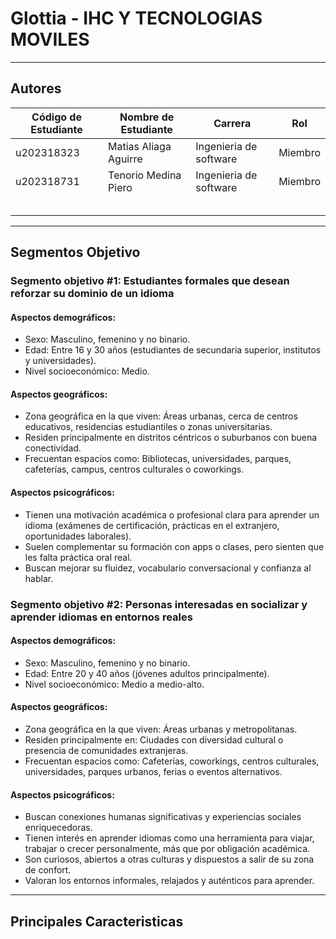 # Glottia - IHC Y TECNOLOGIAS MOVILES

<hr> 

## Autores
| Código de Estudiante | Nombre de Estudiante  | Carrera | Rol |
|----------------------|-----------------------|---------|-----|
| u202318323           | Matias Aliaga Aguirre | Ingenieria de software | Miembro |
| u202318731           | Tenorio Medina Piero  | Ingenieria de software | Miembro |
|                      |                       |                        |         |
|                      |                       |                        |         |
|                      |                       |                        |         |
|                      |                       |                        |         |
|                      |                       |                        |         |

<hr>

## Segmentos Objetivo

### Segmento objetivo #1: Estudiantes formales que desean reforzar su dominio de un idioma
#### Aspectos demográficos:
- Sexo: Masculino, femenino y no binario.
- Edad: Entre 16 y 30 años (estudiantes de secundaria superior, institutos y universidades).
- Nivel socioeconómico: Medio.

#### Aspectos geográficos:
- Zona geográfica en la que viven: Áreas urbanas, cerca de centros educativos, residencias estudiantiles o zonas universitarias.
- Residen principalmente en distritos céntricos o suburbanos con buena conectividad.
- Frecuentan espacios como: Bibliotecas, universidades, parques, cafeterías, campus, centros culturales o coworkings.

#### Aspectos psicográficos:
- Tienen una motivación académica o profesional clara para aprender un idioma (exámenes de certificación, prácticas en el extranjero, oportunidades laborales).
- Suelen complementar su formación con apps o clases, pero sienten que les falta práctica oral real.
- Buscan mejorar su fluidez, vocabulario conversacional y confianza al hablar.

### Segmento objetivo #2: Personas interesadas en socializar y aprender idiomas en entornos reales
#### Aspectos demográficos:
- Sexo: Masculino, femenino y no binario.
- Edad: Entre 20 y 40 años (jóvenes adultos principalmente).
- Nivel socioeconómico: Medio a medio-alto.

#### Aspectos geográficos:
- Zona geográfica en la que viven: Áreas urbanas y metropolitanas.
- Residen principalmente en: Ciudades con diversidad cultural o presencia de comunidades extranjeras.
- Frecuentan espacios como: Cafeterías, coworkings, centros culturales, universidades, parques urbanos, ferias o eventos alternativos.

#### Aspectos psicográficos:
- Buscan conexiones humanas significativas y experiencias sociales enriquecedoras.
- Tienen interés en aprender idiomas como una herramienta para viajar, trabajar o crecer personalmente, más que por obligación académica.
- Son curiosos, abiertos a otras culturas y dispuestos a salir de su zona de confort.
- Valoran los entornos informales, relajados y auténticos para aprender.

<hr>

## Principales Caracteristicas 

